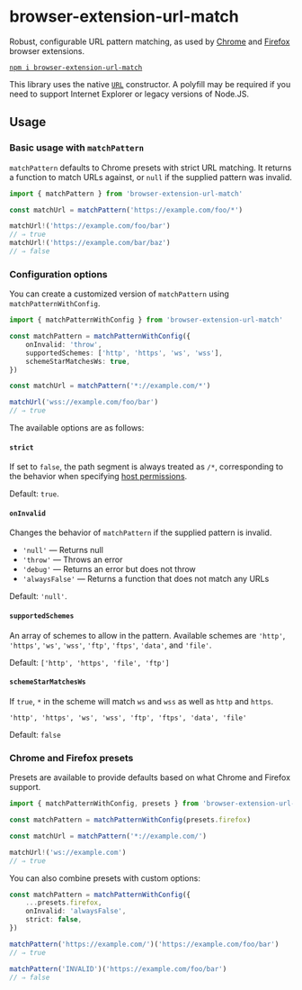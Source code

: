 # browser-extension-url-match

Robust, configurable URL pattern matching, as used by [Chrome](https://developer.chrome.com/docs/extensions/mv3/match_patterns/) and [Firefox](https://developer.mozilla.org/en-US/docs/Mozilla/Add-ons/WebExtensions/Match_patterns) browser extensions.

[`npm i browser-extension-url-match`](https://www.npmjs.com/package/browser-extension-url-match)

This library uses the native [`URL`](https://developer.mozilla.org/en-US/docs/Web/API/URL/URL) constructor. A polyfill may be required if you need to support Internet Explorer or legacy versions of Node.JS.

## Usage

### Basic usage with `matchPattern`

`matchPattern` defaults to Chrome presets with strict URL matching. It returns a function to match URLs against, or `null` if the supplied pattern was invalid.

```ts
import { matchPattern } from 'browser-extension-url-match'

const matchUrl = matchPattern('https://example.com/foo/*')

matchUrl!('https://example.com/foo/bar')
// ⇒ true
matchUrl!('https://example.com/bar/baz')
// ⇒ false
```

### Configuration options

You can create a customized version of `matchPattern` using `matchPatternWithConfig`.

```ts
import { matchPatternWithConfig } from 'browser-extension-url-match'

const matchPattern = matchPatternWithConfig({
    onInvalid: 'throw',
    supportedSchemes: ['http', 'https', 'ws', 'wss'],
    schemeStarMatchesWs: true,
})

const matchUrl = matchPattern('*://example.com/*')

matchUrl('wss://example.com/foo/bar')
// ⇒ true
```

The available options are as follows:

#### `strict`

If set to `false`, the path segment is always treated as `/*`, corresponding to the behavior when specifying [host permissions](https://developer.chrome.com/docs/extensions/mv3/declare_permissions/).

Default: `true`.

#### `onInvalid`

Changes the behavior of `matchPattern` if the supplied pattern is invalid.

* `'null'` — Returns null
* `'throw'` — Throws an error
* `'debug'` — Returns an error but does not throw
* `'alwaysFalse'` — Returns a function that does not match any URLs

Default: `'null'`.

#### `supportedSchemes`

An array of schemes to allow in the pattern. Available schemes are `'http'`, `'https'`, `'ws'`, `'wss'`, `'ftp'`, `'ftps'`, `'data'`, and `'file'`.

Default: `['http', 'https', 'file', 'ftp']`

#### `schemeStarMatchesWs`

If `true`, `*` in the scheme will match `ws` and `wss` as well as `http` and `https`.

`'http', 'https', 'ws', 'wss', 'ftp', 'ftps', 'data', 'file'`

Default: `false`

### Chrome and Firefox presets

Presets are available to provide defaults based on what Chrome and Firefox support.

```ts
import { matchPatternWithConfig, presets } from 'browser-extension-url-match'

const matchPattern = matchPatternWithConfig(presets.firefox)

const matchUrl = matchPattern('*://example.com/')

matchUrl!('ws://example.com')
// ⇒ true
```

You can also combine presets with custom options:

```ts
const matchPattern = matchPatternWithConfig({
    ...presets.firefox,
    onInvalid: 'alwaysFalse',
    strict: false,
})

matchPattern('https://example.com/')('https://example.com/foo/bar')
// ⇒ true

matchPattern('INVALID')('https://example.com/foo/bar')
// ⇒ false
```
